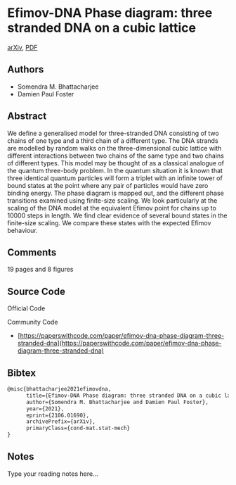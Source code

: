 
# Efimov-DNA Phase diagram: three stranded DNA on a cubic lattice

[arXiv](https://arxiv.org/abs/2106.01690), [PDF](https://arxiv.org/pdf/2106.01690.pdf)

## Authors

- Somendra M. Bhattacharjee
- Damien Paul Foster

## Abstract

We define a generalised model for three-stranded DNA consisting of two chains of one type and a third chain of a different type. The DNA strands are modelled by random walks on the three-dimensional cubic lattice with different interactions between two chains of the same type and two chains of different types. This model may be thought of as a classical analogue of the quantum three-body problem. In the quantum situation it is known that three identical quantum particles will form a triplet with an infinite tower of bound states at the point where any pair of particles would have zero binding energy. The phase diagram is mapped out, and the different phase transitions examined using finite-size scaling. We look particularly at the scaling of the DNA model at the equivalent Efimov point for chains up to 10000 steps in length. We find clear evidence of several bound states in the finite-size scaling. We compare these states with the expected Efimov behaviour.

## Comments

19 pages and 8 figures

## Source Code

Official Code



Community Code

- [https://paperswithcode.com/paper/efimov-dna-phase-diagram-three-stranded-dna](https://paperswithcode.com/paper/efimov-dna-phase-diagram-three-stranded-dna)

## Bibtex

```tex
@misc{bhattacharjee2021efimovdna,
      title={Efimov-DNA Phase diagram: three stranded DNA on a cubic lattice}, 
      author={Somendra M. Bhattacharjee and Damien Paul Foster},
      year={2021},
      eprint={2106.01690},
      archivePrefix={arXiv},
      primaryClass={cond-mat.stat-mech}
}
```

## Notes

Type your reading notes here...

